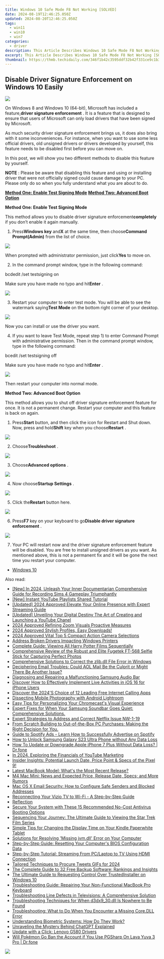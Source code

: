 ```yaml
---
title: Windows 10 Safe Mode F8 Not Working [SOLVED]
date: 2024-08-19T12:46:25.050Z
updated: 2024-08-20T12:46:25.050Z
tags:
  - win11
  - win10
  - win7
categories:
  - driver
description: This Article Describes Windows 10 Safe Mode F8 Not Working [SOLVED]
excerpt: This Article Describes Windows 10 Safe Mode F8 Not Working [SOLVED]
thumbnail: https://thmb.techidaily.com/346f1b42c3595ddf32b42f331ce9c1b3e2f2115976dbfc26ef5bc200fbe009cd.jpg
---
```


## Disable Driver Signature Enforcement on Windows 10 Easily

![](https://images.drivereasy.com/wp-content/uploads/2017/02/img_58b52a003bb57.jpg)

 On Windows 8 and Windows 10 (64-bit), Microsoft has included a feature,**driver signature enforcement** . It is a feature that is designed to ensure that users of Microsoft can only load drivers that have been signed by Microsoft.

 As much security driver signature enforcement brings us, it does also bring with it some inconveniences. For instance, when you want to use some less official drivers, old unsigned drivers or drivers developed by yourself, this feature needs to be disabled first before you can move on.

 In this post, we will show you two different methods to disable this feature by yourself.

**NOTE** : Please be aware that disabling this feature and using or installing driver that were not officially signed could cause damage to your PC. Please only do so when you fully understand what you are about to do.

[**Method One: Enable Test Signing Mode**](https://tools.techidaily.com/drivereasy/download/)
[**Method Two: Advanced Boot Option**](https://tools.techidaily.com/drivereasy/download/)

 **Method One: Enable Test Signing Mode**

 This method allows you to disable driver signature enforcement**completely** if you don’t enable it again manually.

 1) Press**Windows key** and**X** at the same time, then choose**Command Prompt(Admin)** from the list of choice.

![](https://images.drivereasy.com/wp-content/uploads/2017/02/img_58b52400287b2.png)
  
 When prompted with administrator permission, just click**Yes** to move on.

 2) In the command prompt window, type in the following command:

bcdedit /set testsigning on

 Make sure you have made no typo and hit**Enter** .

![](https://images.drivereasy.com/wp-content/uploads/2017/02/img_58b5256f2d41d.jpg)

 3) Restart your computer to enter test mode. You will be able to see the watermark saying**Test Mode** on the bottom right corner of your desktop.

![](https://images.drivereasy.com/wp-content/uploads/2017/02/img_58b526cd6a758.jpg)

 Now you can install or use the driver you want.

 4) If you want to leave Test Mode, repeat step 1) to enter Command Prompt with administrative permission. Then in the command prompt window, type in the following command:

bcedit /set testsigning off

 Make sure you have made no typo and hit**Enter** .

![](https://images.drivereasy.com/wp-content/uploads/2017/02/img_58b5277821eea.jpg)

 Then restart your computer into normal mode.

**Method Two: Advanced Boot Option**

 This method allows you to shut off driver signature enforcement feature for once. It is not a permanent change. Restart your computer and this feature is back on again.

 1) Press**Start** button, and then click the icon for Restart and Shut down. Now, press and hold**Shift** key when you choose**Restart** .

![](https://images.drivereasy.com/wp-content/uploads/2017/02/img_58b5290902f87.png)
  
 2) Choose**Troubleshoot** .

![](https://images.drivereasy.com/wp-content/uploads/2017/02/img_58b52950e64a6.jpg)

 3) Choose**Advanced options** .

![](https://images.drivereasy.com/wp-content/uploads/2017/02/img_58b52981a7af8.jpg)

 4) Now choose**Startup Settings** .

![](https://images.drivereasy.com/wp-content/uploads/2017/02/img_58b529a600eb2.jpg)

 5) Click the**Restart** button here.

![](https://images.drivereasy.com/wp-content/uploads/2017/02/img_58b529d3d6368.jpg)

 6) Press**F7** key on your keyboard to go**Disable driver signature enforcement** .

![](https://images.drivereasy.com/wp-content/uploads/2017/02/img_58b52a003bb57.jpg)

 7) Your PC will restart now and the driver signature enforcement feature will be disabled. You are free to install unsigned drivers as you want. As mentioned above, this is not a permanent fix and it will be gone the next time you restart your computer.

* [Windows 10](https://tools.techidaily.com/drivereasy/download/)

<ins class="adsbygoogle"
     style="display:block"
     data-ad-format="autorelaxed"
     data-ad-client="ca-pub-7571918770474297"
     data-ad-slot="1223367746"></ins>



<ins class="adsbygoogle"
     style="display:block"
     data-ad-client="ca-pub-7571918770474297"
     data-ad-slot="8358498916"
     data-ad-format="auto"
     data-full-width-responsive="true"></ins>

<span class="atpl-alsoreadstyle">Also read:</span>
<div><ul>
<li><a href="https://video-screen-grab.techidaily.com/new-in-2024-unleash-your-inner-documentarian-comprehensive-guide-for-recording-sims-4-gameplay-triumphantly/"><u>[New] In 2024, Unleash Your Inner Documentarian  Comprehensive Guide for Recording Sims 4 Gameplay Triumphantly</u></a></li>
<li><a href="https://facebook-video-share.techidaily.com/new-instant-youtube-playlists-shared-tutorial/"><u>[New] Instant YouTube Playlists Shared Tutorial</u></a></li>
<li><a href="https://facebook-record-videos.techidaily.com/updated-2024-approved-elevate-your-online-presence-with-expert-streaming-guide/"><u>[Updated] 2024 Approved  Elevate Your Online Presence with Expert Streaming Guide</u></a></li>
<li><a href="https://youtube-lab.techidaily.com/ed-unveiling-your-digital-destiny-the-art-of-creating-and-launching-a-youtube-chanel/"><u>[Updated] Unveiling Your Digital Destiny  The Art of Creating and Launching a YouTube Chanel</u></a></li>
<li><a href="https://extra-guidance.techidaily.com/2024-approved-refining-zoom-visuals-proactive-measures/"><u>2024 Approved  Refining Zoom Visuals  Proactive Measures</u></a></li>
<li><a href="https://facebook-video-footage.techidaily.com/2024-approved-stylish-profiles-easy-downloads/"><u>2024 Approved  Stylish Profiles, Easy Downloads!</u></a></li>
<li><a href="https://fox-cloud.techidaily.com/2024-approved-vital-top-5-compact-action-camera-selections/"><u>2024 Approved  Vital Top 5 Compact Action Camera Selections</u></a></li>
<li><a href="https://driver-install.techidaily.com/address-broken-drivers-impacting-windows-printers/"><u>Address Broken Drivers Impacting Windows Printers</u></a></li>
<li><a href="https://tech-recovery.techidaily.com/complete-guide-viewing-all-harry-potter-films-sequentially/"><u>Complete Guide: Viewing All Harry Potter Films Sequentially</u></a></li>
<li><a href="https://tech-recovery.techidaily.com/comprehensive-review-of-the-robust-and-elite-fugetek-ft-568-selfie-stick-for-capturing-perfect-photos/"><u>Comprehensive Review of the Robust and Elite Fugetek FT-568 Selfie Stick for Capturing Perfect Photos</u></a></li>
<li><a href="https://tech-recovery.techidaily.com/comprehensive-solutions-to-correct-the-zlibdll-file-error-in-windows/"><u>Comprehensive Solutions to Correct the zlib.dll File Error in Windows</u></a></li>
<li><a href="https://tech-recovery.techidaily.com/deciphering-email-troubles-could-aol-mail-be-the-culprit-or-might-there-be-another-issue/"><u>Deciphering Email Troubles: Could AOL Mail Be the Culprit or Might There Be Another Issue?</u></a></li>
<li><a href="https://tech-recovery.techidaily.com/diagnosing-and-repairing-a-malfunctioning-samsung-audio-bar/"><u>Diagnosing and Repairing a Malfunctioning Samsung Audio Bar</u></a></li>
<li><a href="https://tech-recovery.techidaily.com/discover-how-to-effectively-implement-live-activities-in-ios-16-for-iphone-users/"><u>Discover How to Effectively Implement Live Activities in iOS 16 for iPhone Users</u></a></li>
<li><a href="https://tech-recovery.techidaily.com/discover-the-2024s-choice-of-12-leading-free-internet-calling-apps/"><u>Discover the 2024'S Choice of 12 Leading Free Internet Calling Apps</u></a></li>
<li><a href="https://extra-tips.techidaily.com/dissecting-mobile-photography-with-android-lightroom/"><u>Dissecting Mobile Photography with Android Lightroom</u></a></li>
<li><a href="https://tech-recovery.techidaily.com/easy-tips-for-personalizing-your-chromecasts-visual-experience/"><u>Easy Tips for Personalizing Your Chromecast's Visual Experience</u></a></li>
<li><a href="https://tech-recovery.techidaily.com/expert-fixes-for-when-your-samsung-soundbar-goes-quiet-comprehensive-solutions/"><u>Expert Fixes for When Your Samsung Soundbar Goes Quiet: Comprehensive Solutions.</u></a></li>
<li><a href="https://tech-recovery.techidaily.com/expert-strategies-to-address-and-correct-netflix-issue-nw-1-19/"><u>Expert Strategies to Address and Correct Netflix Issue NW-1-19</u></a></li>
<li><a href="https://tech-recovery.techidaily.com/1722884090536-from-scratch-building-to-out-of-the-box-pc-purchases-making-the-right-decision-for-you/"><u>From Scratch Building to Out-of-the-Box PC Purchases: Making the Right Decision for You.</u></a></li>
<li><a href="https://extra-information.techidaily.com/guide-to-spotify-ads-learn-how-to-successfully-advertise-on-spotify/"><u>Guide to Spotify Ads - Learn How to Successfully Advertise on Spotify</u></a></li>
<li><a href="https://android-unlock.techidaily.com/how-to-unlock-samsung-galaxy-s23-ultra-phone-without-any-data-loss-by-drfone-android/"><u>How to Unlock Samsung Galaxy S23 Ultra Phone without Any Data Loss</u></a></li>
<li><a href="https://techidaily.com/how-to-update-or-downgrade-apple-iphone-7-plus-without-data-loss-drfone-by-drfone-ios-system-repair-ios-system-repair/"><u>How To Update or Downgrade Apple iPhone 7 Plus Without Data Loss? | Dr.fone</u></a></li>
<li><a href="https://some-techniques.techidaily.com/in-2024-exploring-the-financials-of-youtube-marketing/"><u>In 2024, Exploring the Financials of YouTube Marketing</u></a></li>
<li><a href="https://tech-recovery.techidaily.com/insider-insights-potential-launch-date-price-point-and-specs-of-the-pixel-9/"><u>Insider Insights: Potential Launch Date, Price Point & Specs of the Pixel 9!</u></a></li>
<li><a href="https://tech-recovery.techidaily.com/latest-macbook-model-whats-the-most-recent-release/"><u>Latest MacBook Model: What's the Most Recent Release?</u></a></li>
<li><a href="https://tech-recovery.techidaily.com/m4-mac-mini-news-and-expected-price-release-date-specs-and-more-rumors/"><u>M4 Mac Mini: News and Expected Price, Release Date, Specs; and More Rumors</u></a></li>
<li><a href="https://tech-recovery.techidaily.com/mac-os-x-email-security-how-to-configure-safe-senders-and-blocked-addresses/"><u>Mac OS X Email Security: How to Configure Safe Senders and Blocked Addresses</u></a></li>
<li><a href="https://tech-recovery.techidaily.com/reconnecting-your-vizio-tv-to-wi-fi-a-step-by-step-guide/"><u>Reconnecting Your Vizio TV to Wi-Fi - A Step-by-Step Guide</u></a></li>
<li><a href="https://tech-recovery.techidaily.com/reflection/"><u>Reflection</u></a></li>
<li><a href="https://tech-recovery.techidaily.com/secure-your-system-with-these-15-recommended-no-cost-antivirus-booting-options/"><u>Secure Your System with These 15 Recommended No-Cost Antivirus Booting Options</u></a></li>
<li><a href="https://tech-recovery.techidaily.com/sequencing-your-journey-the-ultimate-guide-to-viewing-the-star-trek-film-series/"><u>Sequencing Your Journey: The Ultimate Guide to Viewing the Star Trek Film Series</u></a></li>
<li><a href="https://tech-recovery.techidaily.com/simple-tips-for-changing-the-display-time-on-your-kindle-paperwhite-tablet/"><u>Simple Tips for Changing the Display Time on Your Kindle Paperwhite Tablet</u></a></li>
<li><a href="https://tech-recovery.techidaily.com/solutions-for-resolving-missing-jvmdll-error-on-your-computer/"><u>Solutions for Resolving 'Missing jvm.dll' Error on Your Computer</u></a></li>
<li><a href="https://tech-recovery.techidaily.com/step-by-step-guide-resetting-your-computers-bios-configuration-data/"><u>Step-by-Step Guide: Resetting Your Computer's BIOS Configuration Data</u></a></li>
<li><a href="https://tech-recovery.techidaily.com/step-by-step-tutorial-streaming-from-pclaptop-to-tv-using-hdmi-connection/"><u>Step-by-Step Tutorial: Streaming From PC/Laptop to TV Using HDMI Connection</u></a></li>
<li><a href="https://twitter-videos.techidaily.com/tailored-techniques-to-procure-tweets-gifs-for-2024/"><u>Tailored Techniques to Procure Tweets GIFs for 2024</u></a></li>
<li><a href="https://tech-recovery.techidaily.com/the-complete-guide-to-32-free-backup-software-rankings-and-insights/"><u>The Complete Guide to 32 Free Backup Software: Rankings and Insights</u></a></li>
<li><a href="https://tech-recovery.techidaily.com/the-ultimate-guide-to-requesting-control-over-trustedinstaller-on-windows-10/"><u>The Ultimate Guide to Requesting Control Over TrustedInstaller on Windows 10</u></a></li>
<li><a href="https://tech-recovery.techidaily.com/troubleshooting-guide-repairing-your-non-functional-macbook-pro-keyboard/"><u>Troubleshooting Guide: Repairing Your Non-Functional MacBook Pro Keyboard</u></a></li>
<li><a href="https://tech-recovery.techidaily.com/troubleshooting-line-defects-in-televisions-a-comprehensive-solution/"><u>Troubleshooting Line Defects in Televisions: A Comprehensive Solution</u></a></li>
<li><a href="https://tech-recovery.techidaily.com/troubleshooting-techniques-for-when-d3dx930dll-is-nowhere-to-be-found/"><u>Troubleshooting Techniques for When d3dx9_30.dll Is Nowhere to Be Found</u></a></li>
<li><a href="https://tech-recovery.techidaily.com/troubleshooting-what-to-do-when-you-encounter-a-missing-coredll-error/"><u>Troubleshooting: What to Do When You Encounter a Missing Core.DLL Error</u></a></li>
<li><a href="https://tech-recovery.techidaily.com/understanding-biometric-systems-how-do-they-work/"><u>Understanding Biometric Systems: How Do They Work?</u></a></li>
<li><a href="https://tech-recovery.techidaily.com/unraveling-the-mystery-behind-chatgpt-explained/"><u>Unraveling the Mystery Behind ChatGPT Explained</u></a></li>
<li><a href="https://driver-install.techidaily.com/update-with-a-click-lenovo-g580-drivers/"><u>Update with a Click: Lenovo G580 Drivers</u></a></li>
<li><a href="https://android-pokemon-go.techidaily.com/will-pokemon-go-ban-the-account-if-you-use-pgsharp-on-lava-yuva-3-pro-drfone-by-drfone-virtual-android/"><u>Will Pokémon Go Ban the Account if You Use PGSharp On Lava Yuva 3 Pro | Dr.fone</u></a></li>
</ul></div>

<!-- affiliate ads begin -->
<a href="https://shop.mondly.com/affiliate.php?ACCOUNT=ATISTUDI&AFFILIATE=108875&PATH=https%3A%2F%2Fwww.mondly.com%3FAFFILIATE%3D108875%26RESOURCE%3D%2BEducational%2B300x600%2B"><img src="https://secure.avangate.com/images/merchant/69c418c33ec2e1a4267fa9bb77fa1428/educational-300x600.gif" border="0"></a>
<!-- affiliate ads end -->